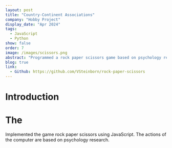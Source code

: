 ```yaml
---
layout: post
title: "Country-Continent Associations"
company: "Hobby Project"
display_date: "Apr 2024"
tags:
  - JavaScript
  - Python
show: false
order: 7
image: /images/scissors.png
abstract: "Programmed a rock paper scissors game based on psychology research in JavaScript."
blog: true
link:
  - Github: https://github.com/VSteinborn/rock-paper-scissors
---
```


# Introduction

# The

Implemented the game rock paper scissors using JavaScript. The actions of the computer are based on psychology research.
